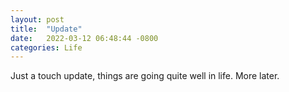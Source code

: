 ```yaml
---
layout: post
title:  "Update"
date:   2022-03-12 06:48:44 -0800
categories: Life
---
```

Just a touch update, things are going quite well in life. More later. 

 

